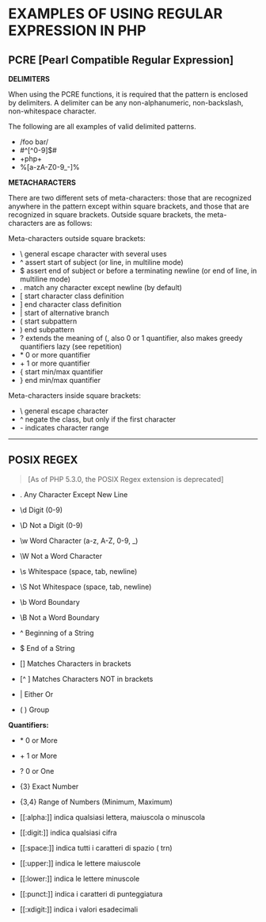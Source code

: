   # EXAMPLES OF USING REGULAR EXPRESSION IN PHP
  
  ## PCRE [Pearl Compatible Regular Expression]

  **DELIMITERS**
 
When using the PCRE functions, it is required that the pattern is enclosed by delimiters. A delimiter can be any non-alphanumeric, non-backslash, non-whitespace character.

The following are all examples of valid delimited patterns.

- /foo bar/
- \#^[^0-9]$\#
- +php+
- %[a-zA-Z0-9_-]%

**METACHARACTERS**

There are two different sets of meta-characters: those that are recognized anywhere in the pattern except within square brackets, and those that are recognized in square brackets. Outside square brackets, the meta-characters are as follows:

Meta-characters outside square brackets:

- \	general escape character with several uses
- ^	assert start of subject (or line, in multiline mode)
- $	assert end of subject or before a terminating newline (or end of line, in multiline mode)
- .	match any character except newline (by default)
- [	start character class definition
- ]	end character class definition
- |	start of alternative branch
- (	start subpattern
- )	end subpattern
- ?	extends the meaning of (, also 0 or 1 quantifier, also makes greedy quantifiers lazy (see repetition)
- \*	0 or more quantifier
- \+	1 or more quantifier
- {	start min/max quantifier
- }	end min/max quantifier

Meta-characters inside square brackets:

- \	general escape character
- ^	negate the class, but only if the first character
- \-	indicates character range

---

## POSIX REGEX 
  > [As of PHP 5.3.0, the POSIX Regex extension is deprecated]
  
-  .       Any Character Except New Line
-  \d      Digit (0-9)
-  \D      Not a Digit (0-9)
-  \w      Word Character (a-z, A-Z, 0-9, _)
-  \W      Not a Word Character
-  \s      Whitespace (space, tab, newline)
-  \S      Not Whitespace (space, tab, newline)
 
-  \b      Word Boundary
-  \B      Not a Word Boundary
-  ^       Beginning of a String
-  $       End of a String
 
-  []      Matches Characters in brackets
-  [^ ]    Matches Characters NOT in brackets
-  |       Either Or
-  ( )     Group

  **Quantifiers:**
-  \*        0 or More
-  \+        1 or More
-  ?         0 or One
-  {3}       Exact Number
-  {3,4}     Range of Numbers (Minimum, Maximum)

-  [[:alpha:]] indica qualsiasi lettera, maiuscola o minuscola
-  [[:digit:]] indica qualsiasi cifra
-  [[:space:]] indica tutti i caratteri di spazio ( trn)
-  [[:upper:]] indica le lettere maiuscole
-  [[:lower:]] indica le lettere minuscole
-  [[:punct:]] indica i caratteri di punteggiatura
-  [[:xdigit:]] indica i valori esadecimali
  
